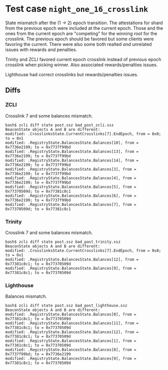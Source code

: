 # Test case `night_one_16_crosslink`

State mismatch after the (1 -> 2) epoch transition. The attestations for shard
from the previous epoch were included at the current epoch. Those and the ones
from the current epoch are "competing" for the winning root for the crosslink.
The previous epoch should be favored but some clients were favoring the current.
There were also some both realted _and_ unrelated issues with rewards and penalties.

Trinity and ZCLI favored current epoch crosslink instead of previous epoch
crosslink when picking winner. Also associated rewards/penalties issues.

Lighthouse had correct crosslinks but rewards/penalties issues.

## Diffs

### ZCLI

Crosslink 7 and some balances mismatch.

```
bash$ zcli diff state post.ssz bad_post_zcli.ssz 
BeaconState objects A and B are different:
modified: .CrosslinksState.CurrentCrosslinks[7].EndEpoch, from = 0x0; to = 0x1
modified: .RegistryState.BalancesState.Balances[10], from = 0x7736e2199; to = 0x7737f99bd
modified: .RegistryState.BalancesState.Balances[13], from = 0x7736e2199; to = 0x7737f99bd
modified: .RegistryState.BalancesState.Balances[14], from = 0x7736e2199; to = 0x7737f99bd
modified: .RegistryState.BalancesState.Balances[3], from = 0x7736e2199; to = 0x7737f99bd
modified: .RegistryState.BalancesState.Balances[4], from = 0x7736e2199; to = 0x7737f99bd
modified: .RegistryState.BalancesState.Balances[5], from = 0x77370509d; to = 0x77381c8c1
modified: .RegistryState.BalancesState.Balances[6], from = 0x7736e2199; to = 0x7737f99bd
modified: .RegistryState.BalancesState.Balances[7], from = 0x77370509d; to = 0x77381c8c1
```

### Trinity


Crosslink 7 and some balances mismatch.

```
bash$ zcli diff state post.ssz bad_past_trinity.ssz 
BeaconState objects A and B are different:
modified: .CrosslinksState.CurrentCrosslinks[7].EndEpoch, from = 0x0; to = 0x1
modified: .RegistryState.BalancesState.Balances[12], from = 0x77381c8c1; to = 0x77370509d
modified: .RegistryState.BalancesState.Balances[9], from = 0x77381c8c1; to = 0x77370509d
```

### Lighthouse

Balances mismatch.

```
bash$ zcli diff state post.ssz bad_post_lighthouse.ssz 
BeaconState objects A and B are different:
modified: .RegistryState.BalancesState.Balances[0], from = 0x77381c8c1; to = 0x77370509d
modified: .RegistryState.BalancesState.Balances[11], from = 0x77381c8c1; to = 0x77370509d
modified: .RegistryState.BalancesState.Balances[12], from = 0x77381c8c1; to = 0x77370509d
modified: .RegistryState.BalancesState.Balances[1], from = 0x77381c8c1; to = 0x77370509d
modified: .RegistryState.BalancesState.Balances[8], from = 0x7737f99bd; to = 0x7736e2199
modified: .RegistryState.BalancesState.Balances[9], from = 0x77381c8c1; to = 0x77370509d
```